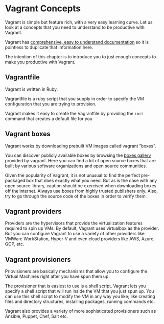 # Vagrant Concepts

Vagrant is simple but feature rich, with a very easy learning curve.
Let us look at a concepts that you need to understand to be productive with Vagrant.

Vagrant has [comprehensive, easy to understand documentation](https://www.vagrantup.com/docs/) so it is pointless to duplicate that information here.

The intention of this chapter is to introduce you to just enough concepts to make you productive with Vagrant.

## Vagrantfile
Vagrant is written in Ruby.

Vagrantfile is a ruby script that you supply in order to specify the VM configuration that you are trying to provision. 

Vagrant makes it easy to create the Vagrantfile by providing the `init` command that creates a default file for you.


## Vagrant boxes
Vagrant works by downloading prebuilt VM images called vagrant "boxes". 

You can discover publicly available boxes by browsing the [boxes gallery](https://app.vagrantup.com/boxes/search) provided by vagrant. Here you can find a lot of open source boxes that are built by various software organizations and open source communities.

Given the popularity of Vagrant, it is not unusual to find the perfect pre-packaged box that does exactly what you need. But as is the case with any open source library, caution should be exercised when downloading boxes off the internet. Always use boxes from highly trusted publishers only. Also, try to go through the source code of the boxes in order to verify them.




## Vagrant providers
Providers are the hypervisors that provide the virtualization features required to spin up VMs. By default, Vagrant uses virtualbox as the provider. But you can configure Vagrant to use a variety of other providers like VMWare WorkStation, Hyper-V  and even cloud providers like AWS, Azure, GCP, etc.


## Vagrant provisioners
Priovisioners are basically mechanisms that allow you to configure the Virtual Machines right after you have spun them up. 

The provisioner that is easiest to use is a shell script. Vagrant lets you specify a shell script that will run inside the VM that you just spun up. You can use this shell script to modify the VM in any way you like; like creating files and directory structures, installing packages, running commands etc.


Vagrant also provides a variety of more sophisticated provisioners such as Ansible, Puppet, Chef, Salt etc.

